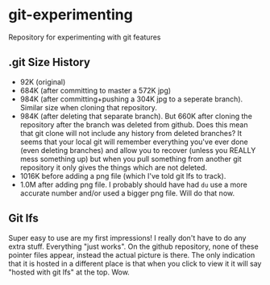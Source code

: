 # git-experimenting

Repository for experimenting with git features

## .git Size History

- 92K (original)
- 684K (after committing to master a 572K jpg)
- 984K (after committing+pushing a 304K jpg to a seperate branch). Similar
  size when cloning that repository.
- 984K (after deleting that separate branch). But 660K after cloning the
  repository after the branch was deleted from github. Does this mean that git
  clone will not include any history from deleted branches? It seems that your
  local git will remember everything you've ever done (even deleting branches)
  and allow you to recover (unless you REALLY mess something up) but when you
  pull something from another git repository it only gives the things which
  are not deleted.
- 1016K before adding a png file (which I've told git lfs to track).
- 1.0M after adding png file. I probably should have had `du` use a more
  accurate number and/or used a bigger png file. Will do that now.


## Git lfs

Super easy to use are my first impressions! I really don't have to do any
extra stuff. Everything "just works". On the github repository, none of these
pointer files appear, instead the actual picture is there. The only indication
that it is hosted in a different place is that when you click to view it it
will say "hosted with git lfs" at the top. Wow.
